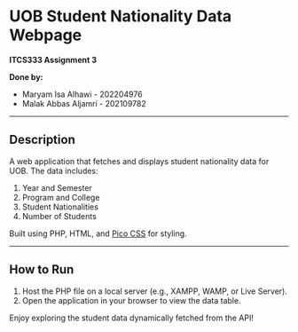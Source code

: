 # UOB Student Nationality Data Webpage

**ITCS333 Assignment 3**

**Done by:**
- Maryam Isa Alhawi - 202204976  
- Malak Abbas Aljamri - 202109782  

---

## Description

A web application that fetches and displays student nationality data for UOB. The data includes:

1. Year and Semester  
2. Program and College  
3. Student Nationalities  
4. Number of Students  

Built using PHP, HTML, and [Pico CSS](https://picocss.com) for styling.

---

## How to Run

1. Host the PHP file on a local server (e.g., XAMPP, WAMP, or Live Server).  
2. Open the application in your browser to view the data table.  

Enjoy exploring the student data dynamically fetched from the API!
